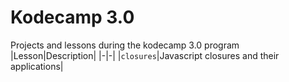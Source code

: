 # Kodecamp 3.0

Projects and lessons during the kodecamp 3.0 program
|Lesson|Description|
|-|-|
|`closures`|Javascript closures and their applications|
